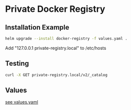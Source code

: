 # Private Docker Registry

## Installation Example

```bash
helm upgrade --install docker-registry -f values.yaml .
```

Add "127.0.0.1 private-registry.local" to /etc/hosts

## Testing

```bash
curl -X GET private-registry.local/v2/_catalog
```

## Values

[see values.yaml](./values.yaml)

